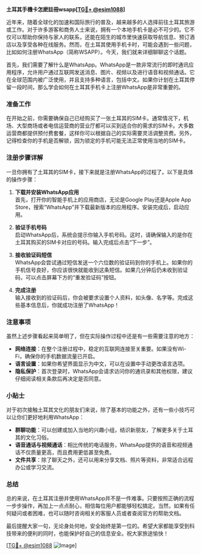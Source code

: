 **土耳其手機卡怎麽註冊wsapp[[TG💪+ @esim1088](https://t.me/s/esim1088)]**

近年来，随着全球化的加速和国际旅行的普及，越来越多的人选择前往土耳其旅游或工作。对于许多游客和商务人士来说，拥有一个本地手机卡是必不可少的。它不仅可以帮助你保持与家人的联系，还能在陌生的城市里快速获取导航信息、预订酒店以及享受各种在线服务。然而，在土耳其使用手机卡时，可能会遇到一些问题，比如如何注册WhatsApp（简称WSAPP）。今天，我们就来详细聊聊这个话题。

首先，我们需要了解什么是WhatsApp。WhatsApp是一款非常流行的即时通讯应用程序，允许用户通过互联网发送消息、图片、视频以及进行语音和视频通话。它在全球范围内被广泛使用，并且支持多种语言，包括中文。如果你计划在土耳其停留一段时间，那么学会如何在土耳其手机卡上注册WhatsApp是非常重要的。

### 准备工作

在开始之前，你需要确保自己已经购买了一张土耳其的SIM卡。通常情况下，机场、大型商场或者电信运营商的营业厅都可以买到适合你的需求的SIM卡。大多数运营商都提供预付费套餐，这样你可以根据自己的实际需要灵活调整资费。另外，记得检查你的手机是否解锁，因为锁定的手机可能无法正常使用当地的SIM卡。

### 注册步骤详解

一旦你拥有了土耳其的SIM卡，接下来就是注册WhatsApp的过程了。以下是具体的操作步骤：

1. **下载并安装WhatsApp应用**  
   首先，打开你的智能手机上的应用商店，无论是Google Play还是Apple App Store，搜索“WhatsApp”并下载最新版本的应用程序。安装完成后，启动应用。

2. **验证手机号码**  
   启动WhatsApp后，系统会提示你输入手机号码。这时，请确保输入的是你在土耳其购买的SIM卡对应的号码。输入完成后点击“下一步”。

3. **接收验证码短信**  
   WhatsApp会尝试通过短信发送一个六位数的验证码到你的手机上。如果你的手机信号良好，你应该很快就能收到这条短信。如果几分钟后仍未收到验证码，可以点击屏幕下方的“重发验证码”按钮。

4. **完成注册**  
   输入接收到的验证码后，你会被要求设置个人资料，如头像、名字等。完成这些基本信息后，你就成功注册了WhatsApp！

### 注意事项

虽然上述步骤看起来简单明了，但在实际操作过程中还是有一些需要注意的地方：

- **网络连接**：在整个注册过程中，稳定的互联网连接至关重要。如果没有Wi-Fi，确保你的手机数据流量已开启。
- **语言设置**：如果你希望界面显示为中文，可以在设置中手动更改语言选项。
- **隐私保护**：首次登录时，WhatsApp会请求访问你的通讯录和其他权限，建议仔细阅读相关条款后再决定是否同意。

### 小贴士

对于初次接触土耳其文化的朋友们来说，除了基本的功能之外，还有一些小技巧可以让你们更好地利用WhatsApp：

- **群聊功能**：可以创建或加入当地的兴趣小组，结识新朋友，了解更多关于土耳其的文化习俗。
- **语音通话与视频通话**：相比传统的电话服务，WhatsApp提供的语音和视频通话不仅质量更高，而且费用更低甚至免费。
- **文件共享**：除了聊天之外，还可以用来分享文档、照片等资料，非常适合远程办公或学习交流。

### 总结

总的来说，在土耳其注册并使用WhatsApp并不是一件难事。只要按照正确的流程一步步操作，再加上一点点耐心，相信每位用户都能够轻松搞定。当然，如果有任何疑问或者困难，也可以随时咨询相关的客服人员或者查阅官方的帮助文档。

最后提醒大家一句，无论身处何地，安全始终是第一位的。希望大家都能享受到科技带来的便利的同时，也能保护好自己的信息安全。祝大家旅途愉快！

[[TG💪+ @esim1088](https://t.me/s/esim1088) ![Image](https://i.postimg.cc/4NQfJmqS/Snipaste-2025-05-13-00-14-12.png)]